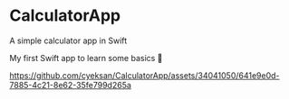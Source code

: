 # CalculatorApp
A simple calculator app in Swift

My first Swift app to learn some basics 🤗



https://github.com/cyeksan/CalculatorApp/assets/34041050/641e9e0d-7885-4c21-8e62-35fe799d265a

